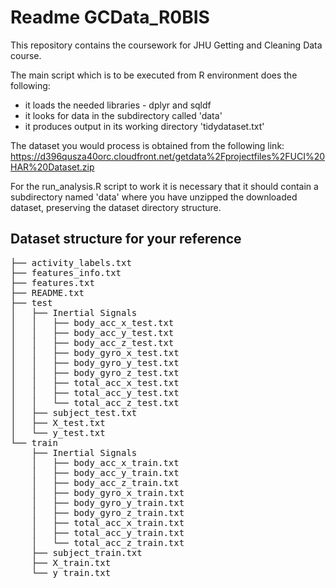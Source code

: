 Readme GCData_R0BIS
======================================================
This repository contains the coursework for JHU Getting and Cleaning Data course.

The main script which is to be executed from R environment does the following:
  - it loads the needed libraries - dplyr and sqldf
  - it looks for data in the subdirectory called 'data'
  - it produces output in its working directory 'tidydataset.txt'

The dataset you would process is obtained from the following link:
https://d396qusza40orc.cloudfront.net/getdata%2Fprojectfiles%2FUCI%20HAR%20Dataset.zip

For the run_analysis.R script to work it is necessary that it should contain 
a subdirectory named 'data' where you have unzipped the downloaded dataset, preserving 
the dataset directory structure.

Dataset structure for your reference
--------------------------------------------------------
<pre>
├── activity_labels.txt
├── features_info.txt
├── features.txt
├── README.txt
├── test
│   ├── Inertial Signals
│   │   ├── body_acc_x_test.txt
│   │   ├── body_acc_y_test.txt
│   │   ├── body_acc_z_test.txt
│   │   ├── body_gyro_x_test.txt
│   │   ├── body_gyro_y_test.txt
│   │   ├── body_gyro_z_test.txt
│   │   ├── total_acc_x_test.txt
│   │   ├── total_acc_y_test.txt
│   │   └── total_acc_z_test.txt
│   ├── subject_test.txt
│   ├── X_test.txt
│   └── y_test.txt
└── train
    ├── Inertial Signals
    │   ├── body_acc_x_train.txt
    │   ├── body_acc_y_train.txt
    │   ├── body_acc_z_train.txt
    │   ├── body_gyro_x_train.txt
    │   ├── body_gyro_y_train.txt
    │   ├── body_gyro_z_train.txt
    │   ├── total_acc_x_train.txt
    │   ├── total_acc_y_train.txt
    │   └── total_acc_z_train.txt
    ├── subject_train.txt
    ├── X_train.txt
    └── y_train.txt
</pre>